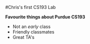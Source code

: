 #Chris's first CS193 Lab

**Favourite things about Purdue CS193**
- Not an _early_ class
- Friendly classmates
- Great TA's
